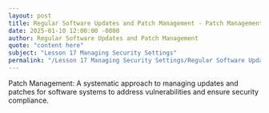 ```yaml
---
layout: post
title: Regular Software Updates and Patch Management - Patch Management
date: 2025-01-10 12:00:00 -0000
author: Regular Software Updates and Patch Management
quote: "content here"
subject: "Lesson 17 Managing Security Settings"
permalink: "/Lesson 17 Managing Security Settings/Regular Software Updates and Patch Management/Regular Software Updates and Patch Management - Patch Management"
---
```


Patch Management: A systematic approach to managing updates and patches for software systems to address vulnerabilities and ensure security compliance.
